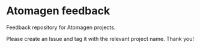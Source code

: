 # Atomagen feedback
Feedback repository for Atomagen projects.

Please create an Issue and tag it with the relevant project name. Thank you!
